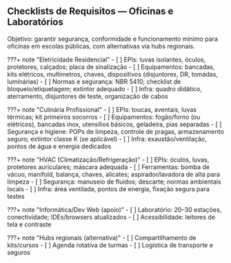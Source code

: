 ## Checklists de Requisitos — Oficinas e Laboratórios

Objetivo: garantir segurança, conformidade e funcionamento mínimo para oficinas em escolas públicas, com alternativas via hubs regionais.

???+ note "Eletricidade Residencial"
    - [ ] EPIs: luvas isolantes, óculos, protetores, calçados; placa de sinalização
    - [ ] Equipamentos: bancadas, kits elétricos, multímetros, chaves, dispositivos (disjuntores, DR, tomadas, luminárias)
    - [ ] Normas e segurança: NBR 5410; checklist de bloqueio/etiquetagem; extintor adequado
    - [ ] Infra: quadro didático, aterramento, disjuntores de teste, organização de cabos

???+ note "Culinária Profissional"
    - [ ] EPIs: toucas, aventais, luvas térmicas; kit primeiros socorros
    - [ ] Equipamentos: fogão/forno (ou elétricos), bancadas inox, utensílios básicos, geladeira, pias separadas
    - [ ] Segurança e higiene: POPs de limpeza, controle de pragas, armazenamento seguro; extintor classe K (se aplicável)
    - [ ] Infra: exaustão/ventilação, pontos de água e energia dedicados

???+ note "HVAC (Climatização/Refrigeração)"
    - [ ] EPIs: óculos, luvas, protetores auriculares; máscara adequada
    - [ ] Ferramentas: bomba de vácuo, manifold, balança, chaves, alicates; aspirador/lavadora de alta para limpeza
    - [ ] Segurança: manuseio de fluidos; descarte; normas ambientais locais
    - [ ] Infra: área ventilada, pontos de energia, fixação segura para testes

???+ note "Informática/Dev Web (apoio)"
    - [ ] Laboratório: 20–30 estações, conectividade; IDEs/browsers atualizados
    - [ ] Acessibilidade: leitores de tela e contraste

???+ note "Hubs regionais (alternativa)"
    - [ ] Compartilhamento de kits/cursos
    - [ ] Agenda rotativa de turmas
    - [ ] Logística de transporte e seguros


